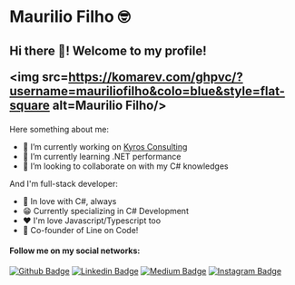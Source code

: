 # Maurilio Filho 🤓

## Hi there 👋! Welcome to my profile! <p align="left"> <img src=https://komarev.com/ghpvc/?username=mauriliofilho&colo=blue&style=flat-square alt=Maurilio Filho/> </p>

Here something about me:

- 🔭 I’m currently working on [Kyros Consulting](www.kyros.com.br)
- 🌱 I’m currently learning .NET performance
- 👯 I’m looking to collaborate on with my C# knowledges

And I'm full-stack developer:
 - 💜 In love with C#, always
 - 😁 Currently specializing in C# Development
 - ❤️ I'm love Javascript/Typescript too
 - 🚀 Co-founder of Line on Code!

#### Follow me on my social networks:
[![Github Badge](https://img.shields.io/badge/-Github-000?style=flat-square&logo=Github&logoColor=white&link=https://github.com/mauriliofilho)](https://github.com/mauriliofilho)
[![Linkedin Badge](https://img.shields.io/badge/-LinkedIn-blue?style=flat-square&logo=Linkedin&logoColor=white&link=https://www.linkedin.com/in/mauriliofilho/)](https://www.linkedin.com/in/mauriliofilho/)
[![Medium Badge](https://img.shields.io/badge/-Medium-000000?style=flat-square&labelColor=000000&logo=medium&logoColor=white&link=https://medium.com/@mauriliofilho)](https://medium.com/@mauriliofilho)
[![Instagram Badge](https://img.shields.io/badge/-Instagram-C13584?style=flat-square&labelColor=C13584&logo=instagram&logoColor=white&link=https://www.instagram.com/mauriliobsfilho/)](https://www.instagram.com/mauriliobsfilho/)

